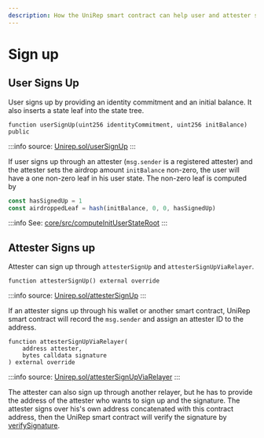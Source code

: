 ```yaml
---
description: How the UniRep smart contract can help user and attester sign up.
---
```


# Sign up

## User Signs Up

User signs up by providing an identity commitment and an initial balance. It also inserts a state leaf into the state tree.

```solidity title=contracts/Unirep.sol
function userSignUp(uint256 identityCommitment, uint256 initBalance) public
```

:::info
source: [Unirep.sol/userSignUp](https://github.com/Unirep/Unirep/blob/5ef3fa8ed70761e0d128fe054bcdb6c72be2f7a1/packages/contracts/contracts/Unirep.sol#L170)
:::

If user signs up through an attester (`msg.sender` is a registered attester) and the attester sets the airdrop amount `initBalance` non-zero, the user will have a one non-zero leaf in his user state. The non-zero leaf is computed by

```typescript
const hasSignedUp = 1
const airdroppedLeaf = hash(initBalance, 0, 0, hasSignedUp)
```

:::info
See: [core/src/computeInitUserStateRoot](https://github.com/Unirep/Unirep/blob/5ef3fa8ed70761e0d128fe054bcdb6c72be2f7a1/packages/core/src/utils.ts#L68)
:::

## Attester Signs up

Attester can sign up through `attesterSignUp` and `attesterSignUpViaRelayer`.

```solidity title=contracts/Unirep.sol
function attesterSignUp() external override
```

:::info
source: [Unirep.sol/attesterSignUp](https://github.com/Unirep/Unirep/blob/5ef3fa8ed70761e0d128fe054bcdb6c72be2f7a1/packages/contracts/contracts/Unirep.sol#L246)
:::

If an attester signs up through his wallet or another smart contract, UniRep smart contract will record the `msg.sender` and assign an attester ID to the address.

```solidity title=contracts/Unirep.sol
function attesterSignUpViaRelayer(
    address attester,
    bytes calldata signature
) external override
```

:::info
source: [Unirep.sol/attesterSignUpViaRelayer](https://github.com/Unirep/Unirep/blob/5ef3fa8ed70761e0d128fe054bcdb6c72be2f7a1/packages/contracts/contracts/Unirep.sol#L255)
:::

The attester can also sign up through another relayer, but he has to provide the address of the attester who wants to sign up and the signature. The attester signs over his's own address concatenated with this contract address, then the UniRep smart contract will verify the signature by [verifySignature](https://github.com/Unirep/Unirep/blob/5ef3fa8ed70761e0d128fe054bcdb6c72be2f7a1/packages/contracts/contracts/libraries/VerifySignature.sol#L8).
